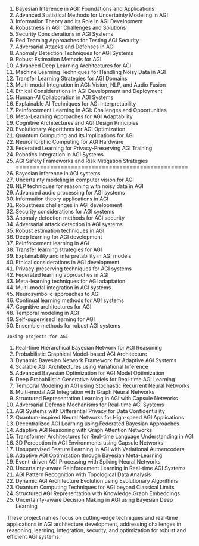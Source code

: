 

1. Bayesian Inference in AGI: Foundations and Applications
2. Advanced Statistical Methods for Uncertainty Modeling in AGI
3. Information Theory and its Role in AGI Development
4. Robustness in AGI: Challenges and Solutions
5. Security Considerations in AGI Systems
6. Red Teaming Approaches for Testing AGI Security
7. Adversarial Attacks and Defenses in AGI
8. Anomaly Detection Techniques for AGI Systems
9. Robust Estimation Methods for AGI
10. Advanced Deep Learning Architectures for AGI
11. Machine Learning Techniques for Handling Noisy Data in AGI
12. Transfer Learning Strategies for AGI Domains
13. Multi-modal Integration in AGI: Vision, NLP, and Audio Fusion
14. Ethical Considerations in AGI Development and Deployment
15. Human-AI Collaboration in AGI Systems
16. Explainable AI Techniques for AGI Interpretability
17. Reinforcement Learning in AGI: Challenges and Opportunities
18. Meta-Learning Approaches for AGI Adaptability
19. Cognitive Architectures and AGI Design Principles
20. Evolutionary Algorithms for AGI Optimization
21. Quantum Computing and its Implications for AGI
22. Neuromorphic Computing for AGI Hardware
23. Federated Learning for Privacy-Preserving AGI Training
24. Robotics Integration in AGI Systems
25. AGI Safety Frameworks and Risk Mitigation Strategies
==================================================
1. Bayesian inference in AGI systems
2. Uncertainty modeling in computer vision for AGI
3. NLP techniques for reasoning with noisy data in AGI
4. Advanced audio processing for AGI systems
5. Information theory applications in AGI
6. Robustness challenges in AGI development
7. Security considerations for AGI systems
8. Anomaly detection methods for AGI security
9. Adversarial attack detection in AGI systems
10. Robust estimation techniques in AGI
11. Deep learning for AGI development
12. Reinforcement learning in AGI
13. Transfer learning strategies for AGI
14. Explainability and interpretability in AGI models
15. Ethical considerations in AGI development
16. Privacy-preserving techniques for AGI systems
17. Federated learning approaches in AGI
18. Meta-learning techniques for AGI adaptation
19. Multi-modal integration in AGI systems
20. Neurosymbolic approaches to AGI
21. Continual learning methods for AGI systems
22. Cognitive architectures for AGI
23. Temporal modeling in AGI
24. Self-supervised learning for AGI
25. Ensemble methods for robust AGI systems

`Joking projects for AGI`

1. Real-time Hierarchical Bayesian Network for AGI Reasoning
2. Probabilistic Graphical Model-based AGI Architecture
3. Dynamic Bayesian Network Framework for Adaptive AGI Systems
4. Scalable AGI Architectures using Variational Inference
5. Advanced Bayesian Optimization for AGI Model Optimization
6. Deep Probabilistic Generative Models for Real-time AGI Learning
7. Temporal Modeling in AGI using Stochastic Recurrent Neural Networks
8. Multi-modal AGI Integration with Graph Neural Networks
9. Structured Representation Learning in AGI with Capsule Networks
10. Adversarial Defense Mechanisms for Real-time AGI Systems
11. AGI Systems with Differential Privacy for Data Confidentiality
12. Quantum-inspired Neural Networks for High-speed AGI Applications
13. Decentralized AGI Learning using Federated Bayesian Approaches
14. Adaptive AGI Reasoning with Graph Attention Networks
15. Transformer Architectures for Real-time Language Understanding in AGI
16. 3D Perception in AGI Environments using Capsule Networks
17. Unsupervised Feature Learning in AGI with Variational Autoencoders
18. Adaptive AGI Optimization through Bayesian Meta-Learning
19. Event-driven AGI Processing with Spiking Neural Networks
20. Uncertainty-aware Reinforcement Learning in Real-time AGI Systems
21. AGI Pattern Recognition with Topological Data Analysis
22. Dynamic AGI Architecture Evolution using Evolutionary Algorithms
23. Quantum Computing Techniques for AGI beyond Classical Limits
24. Structured AGI Representation with Knowledge Graph Embeddings
25. Uncertainty-aware Decision Making in AGI using Bayesian Deep Learning

These project names focus on cutting-edge techniques and real-time applications in AGI architecture development, addressing challenges in reasoning, learning, integration, security, and optimization for robust and efficient AGI systems.